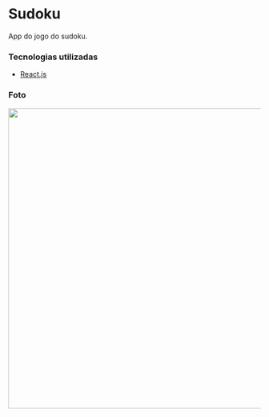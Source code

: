 # Sudoku

App do jogo do sudoku.


### Tecnologias utilizadas

* [React.js](https://github.com/facebook/react)



### Foto
<img src="https://i.imgur.com/eXJ2sgE.png" width="600" height="auto" />